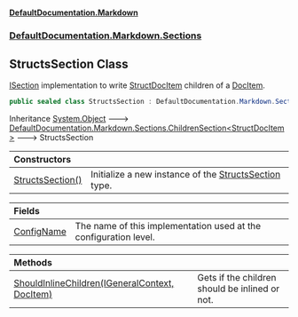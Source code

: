 #### [DefaultDocumentation\.Markdown](../../../../index.md 'index')
### [DefaultDocumentation\.Markdown\.Sections](../../../../index.md#DefaultDocumentation.Markdown.Sections 'DefaultDocumentation\.Markdown\.Sections')

## StructsSection Class

[ISection](https://github.com/Doraku/DefaultDocumentation/blob/master/documentation/api/DefaultDocumentation/Api/ISection/index.md 'DefaultDocumentation\.Api\.ISection') implementation to write [StructDocItem](https://github.com/Doraku/DefaultDocumentation/blob/master/documentation/api/DefaultDocumentation/Models/Types/StructDocItem/index.md 'DefaultDocumentation\.Models\.Types\.StructDocItem') children of a [DocItem](https://github.com/Doraku/DefaultDocumentation/blob/master/documentation/api/DefaultDocumentation/Models/DocItem/index.md 'DefaultDocumentation\.Models\.DocItem')\.

```csharp
public sealed class StructsSection : DefaultDocumentation.Markdown.Sections.ChildrenSection<DefaultDocumentation.Models.Types.StructDocItem>
```

Inheritance [System\.Object](https://learn.microsoft.com/en-us/dotnet/api/system.object 'System\.Object') &#129106; [DefaultDocumentation\.Markdown\.Sections\.ChildrenSection&lt;](../ChildrenSection_T_/index.md 'DefaultDocumentation\.Markdown\.Sections\.ChildrenSection\<T\>')[StructDocItem](https://github.com/Doraku/DefaultDocumentation/blob/master/documentation/api/DefaultDocumentation/Models/Types/StructDocItem/index.md 'DefaultDocumentation\.Models\.Types\.StructDocItem')[&gt;](../ChildrenSection_T_/index.md 'DefaultDocumentation\.Markdown\.Sections\.ChildrenSection\<T\>') &#129106; StructsSection

| Constructors | |
| :--- | :--- |
| [StructsSection\(\)](StructsSection().md 'DefaultDocumentation\.Markdown\.Sections\.StructsSection\.StructsSection\(\)') | Initialize a new instance of the [StructsSection](index.md 'DefaultDocumentation\.Markdown\.Sections\.StructsSection') type\. |

| Fields | |
| :--- | :--- |
| [ConfigName](ConfigName.md 'DefaultDocumentation\.Markdown\.Sections\.StructsSection\.ConfigName') | The name of this implementation used at the configuration level\. |

| Methods | |
| :--- | :--- |
| [ShouldInlineChildren\(IGeneralContext, DocItem\)](ShouldInlineChildren(IGeneralContext,DocItem).md 'DefaultDocumentation\.Markdown\.Sections\.StructsSection\.ShouldInlineChildren\(DefaultDocumentation\.IGeneralContext, DefaultDocumentation\.Models\.DocItem\)') | Gets if the children should be inlined or not\. |
